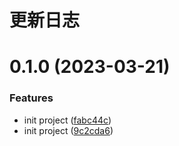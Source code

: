 # 更新日志

# 0.1.0 (2023-03-21)


### Features

* init project ([fabc44c](https://github.com/Hyhello/deployed/commit/fabc44ca93c41df72fc09a6d03a68795f059ca4d))
* init project ([9c2cda6](https://github.com/Hyhello/deployed/commit/9c2cda6401463009370110e8867f7f003cce9787))